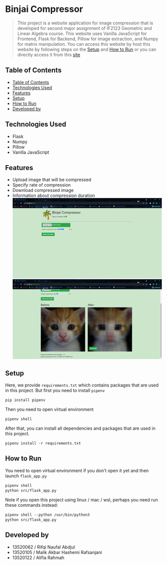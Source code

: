 # Binjai Compressor

> This project is a website application for image compression that is developed for second major assignment of IF2123 Geometric and Linear Algebra course. This website uses Vanilla JavaScript for Frontend, Flask for Backend, Pillow for image extraction, and Numpy for matrix manipulation. You can access this website by host this website by following steps on the [Setup](#setup) and [How to Run](#how-to-run) or you can directly access it from this [site](http://malikrafsan.pythonanywhere.com/)

## Table of Contents
  - [Table of Contents](#table-of-contents)
  - [Technologies Used](#technologies-used)
  - [Features](#features)
  - [Setup](#setup)
  - [How to Run](#how-to-run)
  - [Developed by](#developed-by)

## Technologies Used
- Flask
- Numpy
- Pillow
- Vanilla JavaScript

## Features
- Upload image that will be compressed
- Specify rate of compression
- Download compressed image
- Information about compression duration
![Layout Website Application](static/assets/layout-web.png)
![Layout Website Application with Original and Compressed Images](static/assets/layout-web-with-images.png)

## Setup
Here, we provide `requirements.txt` which contains packages that are used in this project. But first you need to install `pipenv`
```
pip install pipenv
```
Then you need to open virtual environment
```
pipenv shell
```
After that, you can install all dependencies and packages that are used in this project.
```
pipenv install -r requirements.txt
```

## How to Run
You need to open virtual environment if you don't open it yet and then launch `flask_app.py`
```
pipenv shell
python src/flask_app.py
```
Note if you open this project using linux / mac / wsl, perhaps you need run these commands instead:
```
pipenv shell --python /usr/bin/python3
python src/flask_app.py
```

## Developed by
- 13520062 / Rifqi Naufal Abdjul 
- 13520105 / Malik Akbar Hashemi Rafsanjani
- 13520122 / Alifia Rahmah